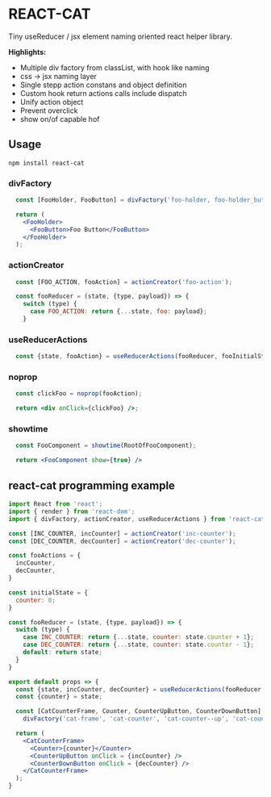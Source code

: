 # REACT-CAT  
Tiny useReducer / jsx element naming oriented react helper library.

**Highlights:**
- Multiple div factory from classList, with hook like naming
- css -> jsx naming layer
- Single stepp action constans and object definition
- Custom hook return actions calls include dispatch
- Unify action object
- Prevent overclick
- show on/of capable hof

## Usage
```npm install react-cat```

### divFactory
```jsx
  const [FooHolder, FooButton] = divFactory('foo-holder, foo-holder_button');

  return (
    <FooHolder>
      <FooButton>Foo Button</FooButton>
    </FooHolder>
  );
```

### actionCreator
```jsx
  const [FOO_ACTION, fooAction] = actionCreator('foo-action');

  const fooReducer = (state, {type, payload}) => {
    switch (type) {
      case FOO_ACTION: return {...state, foo: payload};
    }
```

### useReducerActions
```jsx
  const {state, fooAction} = useReducerActions(fooReducer, fooInitialState, {fooAction});
```

### noprop
```jsx
  const clickFoo = noprop(fooAction);

  return <div onClick={clickFoo} />;
```

### showtime
```jsx
  const FooComponent = showtime(RootOfFooComponent);

  return <FooComponent show={true} />
```

## react-cat programming example

```jsx
import React from 'react';
import { render } from 'react-dom';
import { divFactory, actionCreator, useReducerActions } from 'react-cat';

const [INC_COUNTER, incCounter] = actionCreator('inc-counter');
const [DEC_COUNTER, decCounter] = actionCreator('dec-counter');

const fooActions = {
  incCounter,
  decCounter,
}

const initialState = {
  counter: 0;
}

const fooReducer = (state, {type, payload}) => {
  switch (type) {
    case INC_COUNTER: return {...state, counter: state.counter + 1};
    case DEC_COUNTER: return {...state, counter: state.counter - 1};
    default: return state;
  }
}

export default props => {
  const {state, incCounter, decCounter} = useReducerActions(fooReducer, initialState, fooActions);
  const {counter} = state;

  const [CatCounterFrame, Counter, CounterUpButton, CounterDownButton] = 
    divFactory('cat-frame', 'cat-counter', 'cat-counter--up', 'cat-counter--down');

  return (
    <CatCounterFrame>
      <Counter>{counter}</Counter>
      <CounterUpButton onClick = {incCounter} />
      <CounterDownButton onClick = {decCounter} />
    </CatCounterFrame>
  );
}
```